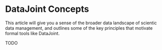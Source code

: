 # DataJoint Concepts

This article will give you a sense of the broader data landscape of scientic data
management, and outlines some of the key principles that motivate formal tools like 
DataJoint.

TODO
